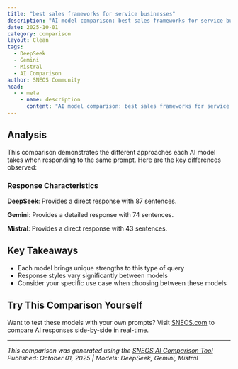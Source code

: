 ```yaml
---
title: "best sales frameworks for service businesses"
description: "AI model comparison: best sales frameworks for service businesses..."
date: 2025-10-01
category: comparison
layout: Clean
tags:
  - DeepSeek
  - Gemini
  - Mistral
  - AI Comparison
author: SNEOS Community
head:
  - - meta
    - name: description
      content: "AI model comparison: best sales frameworks for service businesses..."
---
```


<ChatComparison
  title="best sales frameworks for service businesses"
  prompt="best sales frameworks for service businesses"
  :responses='{
    "DeepSeek": "Of course. Selling services is fundamentally different from selling products. The intangibility, higher price points, and longer sales cycles require frameworks that build trust, demonstrate value, and manage complex buyer psychology.\n\nHere are the best sales frameworks for service businesses, categorized by their primary strength.\n\n---\n\n### 1. For Understanding the Customer\u0027s World: The Challenger Sale\n\n**Core Idea:** The best sales reps don\u0027t just build relationships; they teach customers something new and valuable about their business and confidently take control of the sale.\n\n**How it Works for Services:**\n*   **Teach:** Use your expertise to provide unique insights into a client\u0027s problem, industry, or market. For example, a marketing agency might show a client how their current customer retention strategy is based on outdated data.\n*   **Tailor:** Customize your message for the specific stakeholder. The CFO cares about ROI, the marketing director cares about lead quality.\n*   **Take Control:** Confidently guide the conversation toward your unique solution, even if it means challenging the client\u0027s initial assumptions.\n\n**Best for:** Complex B2B services (consulting, marketing agencies, SaaS, specialized IT services) where you are truly an expert and can act as a strategic partner.\n\n---\n\n### 2. For Simplifying Complex Sales: The SPIN Selling Framework\n\n**Core Idea:** A questioning-based framework that leads the customer to discover the value of your solution themselves by moving through four types of questions.\n\n**How it Works for Services:**\n1.  **S**ituation Questions: Understand their current context. *\u0022What is your current process for [relevant area]?\u0022*\n2.  **P**roblem Questions: Identify their pains, difficulties, and dissatisfactions. *\u0022Where are the biggest bottlenecks in that process?\u0022*\n3.  **I**mplication Questions: Explore the consequences and costs of those problems. This is the most critical step. *\u0022What is the impact of that bottleneck on team morale/customer satisfaction/revenue?\u0022*\n4.  **N**eed-payoff Questions: Get them to state the benefits of a solution. *\u0022How would streamlining that process help you achieve [their goal]?\u0022*\n\n**Best for:** Service businesses with a consultative sales process (financial advisors, HR consultants, software implementation firms) where understanding deep, underlying problems is key.\n\n---\n\n### 3. For Building Trust and Value: The Trusted Advisor Framework\n\n**Core Idea:** Shift your identity from \u0022vendor\u0022 to \u0022trusted advisor.\u0022 This is less a rigid process and more a philosophy and set of behaviors.\n\n**How it Works for Services:**\n*   **Focus on the client\u0027s success, not your sale.** Give away your best advice for free.\n*   **Behave like an expert,** not a salesperson. Speak with authority and humility.\n*   **Be transparent and candid,** even when it\u0027s difficult.\n*   **Listen more than you talk.** Truly understand their world.\n\n**Best for:** High-trust, long-term relationship-based services (legal, accounting, executive coaching, strategic consulting) where the relationship *is* the product.\n\n---\n\n### 4. For a Simple, Repeatable Process: GPCT \u0026 BA\n\n**Core Idea:** A modern framework popularized by HubSpot that focuses on the customer\u0027s goals and context rather than your product\u0027s features.\n\n**How it Works for Services:**\n*   **G**oals: What are the client\u0027s primary business objectives?\n*   **P**lans: How do they currently plan to achieve them?\n*   **C**hallenges: What is standing in their way?\n*   **T**imeline: When do they need to achieve these goals by?\n*   **B**udget: Do they have the resources (not just money) allocated?\n*   **A**uthority: Who is involved in the decision-making process?\n\n**Best for:** Inbound-driven service businesses (digital agencies, B2B SaaS, professional services) that need a structured but conversational qualification framework.\n\n---\n\n### 5. For Handling Objections and Closing: The Sandler Selling System\n\n**Core Idea:** A \u0022reverse\u0022 psychology system that creates a level playing field between buyer and seller, eliminating the traditional \u0022pain of rejection.\u0022\n\n**How it Works for Services:**\n*   **Establish a \u0022Pain Funnel\u0022:** Dig deep to find the *real* pain, not just surface-level symptoms.\n*   **The \u0022Up-Front Contract\u0022:** Set clear agendas for each meeting (e.g., \u0022The purpose of this call is to see if it makes sense to have a second call.\u0022).\n*   **\u0022Why Buy Now?\u0022:** If the client has lived with the problem for years, you must uncover what has changed to make it a priority *now*.\n*   **\u0022No Diving Allowed\u0022:** Don\u0027t \u0022rescue\u0022 the client by presenting your solution too early. Let them sit with their pain.\n\n**Best for:** Service businesses facing frequent price objections or dealing with savvy, potentially manipulative buyers. It empowers the salesperson.\n\n---\n\n### 6. For Visualizing the Customer Journey: The Solution Selling/MEDDIC\n\n**Core Idea:** A highly analytical and process-driven framework for complex, enterprise-level service sales.\n\n**How it Works for Services:**\n*   **M**etrics: What is the quantifiable economic value of your solution?\n*   **E**conomic Buyer: Who controls the budget? This is crucial for services.\n*   **D**ecision Criteria: What formal and informal factors will be used to choose a provider?\n*   **D**ecision Process: What are the exact steps in the client\u0027s purchasing process?\n*   **I**dentify Pain: What is the core business pain you are solving?\n*   **C**hampion: Who is your internal advocate who will sell for you when you\u0027re not there?\n\n**Best for:** Large, enterprise service contracts (IT consulting, multi-million dollar SaaS implementations, outsourcing) with long, multi-stakeholder sales cycles.\n\n---\n\n### How to Choose and Implement a Framework\n\n1.  **Analyze Your Sales Cycle:**\n    *   **Short \u0026 Simple:** GPCT \u0026 BA or a simplified SPIN.\n    *   **Long \u0026 Complex:** MEDDIC, Challenger, or Sandler.\n    *   **Relationship-Driven:** Trusted Advisor, blended with SPIN.\n\n2.  **Consider Your Team\u0027s Expertise:**\n    *   Junior reps may benefit from the structure of SPIN or GPCT.\n    *   Senior, expert reps can thrive with the Challenger or Trusted Advisor model.\n\n3.  **Don\u0027t Use Them in Isolation:** The best salespeople blend frameworks.\n    *   Use **GPCT** to qualify a lead.\n    *   Use **SPIN** questions in your discovery call.\n    *   Adopt a **Trusted Advisor** mindset throughout.\n    *   Apply **MEDDIC** to manage your enterprise pipeline.\n\n**The Golden Rule for Service Businesses:** Your framework must help you **diagnose before you prescribe**. You are not selling a widget; you are selling expertise, time, and a result. The framework that best helps you understand the client\u0027s world and collaboratively build a path to their success will be the most effective.",
    "Gemini": "## Best Sales Frameworks for Service Businesses\n\nSelling services is different than selling products. Services are intangible, often customized, and rely heavily on trust and relationships. Therefore, a strong sales framework is crucial. Here are some of the best sales frameworks adapted and applicable to service businesses, categorized by their core focus:\n\n**I. Understanding Customer Needs \u0026 Building Relationships:**\n\n*   **Consultative Selling:**\n    *   **Focus:** Understanding the client\u0027s needs deeply before offering solutions.\n    *   **Key Elements:**\n        *   **Discovery:** Ask open-ended questions to uncover pain points, challenges, and goals.\n        *   **Needs Analysis:** Analyze the information gathered to identify specific areas where your service can provide value.\n        *   **Solution Recommendation:** Tailor your service offering to address the client\u0027s specific needs, demonstrating how it solves their problems.\n        *   **Presentation:**  Present your solution clearly and concisely, highlighting the benefits and value proposition.\n        *   **Handling Objections:** Address concerns and hesitations with empathy and factual information.\n        *   **Closing:**  Guide the prospect towards a decision by summarizing the value and outlining the next steps.\n    *   **Best for:** Complex services, customized solutions, high-value contracts.\n    *   **Example:** A marketing agency using consultative selling to understand a client\u0027s business goals, target audience, and existing marketing efforts before proposing a tailored marketing strategy.\n\n*   **SPIN Selling:**\n    *   **Focus:** Uncovering implicit needs and making them explicit through a sequence of questions.\n    *   **SPIN Acronym:**\n        *   **Situation:** Understand the client\u0027s current context and circumstances.\n        *   **Problem:** Explore the problems and challenges the client is facing.\n        *   **Implication:**  Highlight the negative consequences of these problems.\n        *   **Need-payoff:**  Focus on the positive outcomes and benefits of solving the problems.\n    *   **Key Elements:** Asking targeted questions to guide the client to realize the value of your service.\n    *   **Best for:**  High-value services where the client may not initially recognize the need.\n    *   **Example:** A cybersecurity firm using SPIN selling to help a company realize the potential financial and reputational damage of a data breach, leading them to invest in stronger security measures.\n\n*   **Challenger Sales Model:**\n    *   **Focus:** Teaching the client something new and valuable about their business, challenging their assumptions, and then tailoring the solution.\n    *   **Key Elements:**\n        *   **Teacher:**  Shares insights and industry knowledge to educate the client.\n        *   **Tailor:** Customizes the solution to meet the client\u0027s specific needs.\n        *   **Take Control:** Confidently guides the client through the sales process.\n    *   **Best for:**  Complex services where the client may not be aware of the best solutions or industry trends.\n    *   **Example:**  A business consulting firm using the Challenger Sales model to educate a client about the inefficiencies in their current processes and then offering a streamlined solution based on best practices.\n\n**II. Focusing on the Sales Process \u0026 Efficiency:**\n\n*   **Solution Selling:**\n    *   **Focus:** Identifying and solving specific business problems with a tailored solution, but less deeply exploratory than consultative selling.\n    *   **Key Elements:**\n        *   **Identifying the Customer\u0027s Pain Points:** Understanding the specific challenges the customer faces.\n        *   **Developing a Customized Solution:** Creating a unique service package that addresses those pain points.\n        *   **Demonstrating Value:** Showing how the solution will improve the customer\u0027s business outcomes.\n        *   **Building a Long-Term Relationship:** Establishing trust and becoming a valuable partner.\n    *   **Best for:** Services with clearly defined problems and solutions, especially when there\u0027s a strong competitive landscape.\n    *   **Example:** An IT support company using Solution Selling to offer a managed services package that addresses a client\u0027s specific needs for network security, data backup, and help desk support.\n\n*   **Value Selling:**\n    *   **Focus:**  Quantifying and communicating the value of your service in terms of ROI, cost savings, and other tangible benefits.\n    *   **Key Elements:**\n        *   **Understanding the Client\u0027s Business Metrics:** Identifying key performance indicators (KPIs) and how your service can impact them.\n        *   **Quantifying the Benefits:** Translating the features of your service into quantifiable benefits for the client.\n        *   **Creating a Value Proposition:** Clearly articulating the value of your service in terms of ROI and other tangible benefits.\n    *   **Best for:** Services where the value can be easily measured and quantified, like cost savings, revenue growth, or efficiency improvements.\n    *   **Example:** A logistics company using Value Selling to demonstrate how their service can reduce shipping costs and improve delivery times, resulting in a significant ROI for the client.\n\n*   **MEDDIC/MEDDPICC:**\n    *   **Focus:** A qualification framework used to assess the likelihood of closing a deal. (Acronym below)\n    *   **MEDDIC Acronym:**\n        *   **Metrics:** What economic benefits can the client expect?\n        *   **Economic Buyer:** Who holds the budget and makes the final decision?\n        *   **Decision Criteria:** What factors are most important to the client in making a decision?\n        *   **Decision Process:** How does the client typically make decisions for similar purchases?\n        *   **Identify Pain:** What is the client\u0027s primary pain point that needs to be addressed?\n        *   **Champion:** Who is your internal advocate within the client\u0027s organization?\n    *   **MEDDPICC expands to:**\n        *   **Paperwork:** What paperwork or legal reviews are required to close the deal?\n        *   **Competition:**  Who are you competing against for the business?\n    *   **Key Elements:**  Using these elements systematically qualifies opportunities.\n    *   **Best for:** Complex, enterprise-level service sales with long sales cycles.\n    *   **Example:**  A software development firm uses MEDDPICC to qualify a large project, ensuring they understand the client\u0027s budget, decision-making process, and key stakeholders before investing significant resources in the proposal.\n\n**III. Leveraging Inbound Marketing \u0026 Content:**\n\n*   **Inbound Marketing \u0026 Sales:**\n    *   **Focus:** Attracting potential clients through valuable content and nurturing them through the sales funnel.\n    *   **Key Elements:**\n        *   **Attract:** Creating valuable content (blog posts, articles, videos, ebooks) that attracts potential clients to your website.\n        *   **Convert:** Capturing leads by offering valuable resources in exchange for contact information.\n        *   **Close:** Nurturing leads through email marketing and personalized communication until they are ready to buy.\n        *   **Delight:**  Providing excellent customer service and building long-term relationships with clients.\n    *   **Best for:** Service businesses that can create valuable content that educates and informs potential clients.\n    *   **Example:** A financial advisory firm using Inbound Marketing to create blog posts and webinars on topics like retirement planning, investment strategies, and estate planning, attracting potential clients to their website and nurturing them through the sales process.\n\n**Choosing the Right Framework:**\n\nThe best sales framework for your service business will depend on factors such as:\n\n*   **Complexity of your service:**  Complex services require more consultative or challenger-based approaches.\n*   **Target audience:**  Understanding your target audience\u0027s needs and decision-making process is crucial.\n*   **Sales cycle:**  Longer sales cycles benefit from qualification frameworks like MEDDIC/MEDDPICC.\n*   **Competitive landscape:**  In a competitive market, value selling and differentiation are essential.\n*   **Sales team skills:** Choose a framework that aligns with the skills and experience of your sales team.\n*   **Business goals:**  Align your sales framework with your overall business objectives.\n\n**Key Takeaways:**\n\n*   **Focus on building relationships and understanding your clients\u0027 needs.**\n*   **Clearly articulate the value of your service in terms of tangible benefits.**\n*   **Develop a well-defined sales process that is tailored to your service business.**\n*   **Provide excellent customer service and build long-term relationships with clients.**\n*   **Continuously evaluate and optimize your sales framework to improve results.**\n\nBy carefully selecting and implementing the right sales framework, service businesses can increase their sales effectiveness, build stronger relationships with clients, and achieve their business goals.  Remember to train your sales team on the chosen framework and adapt it to your specific needs and circumstances.\n",
    "Mistral": "Service businesses can greatly benefit from structured sales frameworks to ensure consistent growth and client satisfaction. Here are some of the best sales frameworks tailored for service businesses:\n\n1. **Consultative Selling**:\n   - **Overview**: Focuses on understanding the client\u0027s needs and providing tailored solutions.\n   - **Key Steps**: Research, ask questions, listen actively, present solutions, handle objections, close the sale, and follow up.\n   - **Benefits**: Builds trust and long-term relationships, which are crucial for service businesses.\n\n2. **Solution Selling**:\n   - **Overview**: Emphasizes solving the client\u0027s problems rather than just selling a service.\n   - **Key Steps**: Identify the problem, qualify the opportunity, develop a solution, present the solution, handle objections, close the sale, and follow up.\n   - **Benefits**: Helps in addressing specific client pain points, making the service more valuable.\n\n3. **SPICED (Situation, Pain, Implication, Critical Event, Decision Criteria, Solution)**:\n   - **Overview**: A structured approach to understanding the client\u0027s situation and providing a tailored solution.\n   - **Key Steps**: Understand the situation, identify pain points, discuss implications, identify critical events, understand decision criteria, and present the solution.\n   - **Benefits**: Provides a comprehensive understanding of the client\u0027s needs and decision-making process.\n\n4. **BANT (Budget, Authority, Needs, Timeline)**:\n   - **Overview**: A qualification framework to determine if a prospect is a good fit.\n   - **Key Steps**: Assess the budget, authority to make decisions, needs, and timeline for implementation.\n   - **Benefits**: Helps in qualifying leads effectively, ensuring that resources are allocated to the most promising opportunities.\n\n5. **MEDDIC (Metrics, Economic Buyer, Decision Criteria, Decision Process, Identify Pain, Champion)**:\n   - **Overview**: A detailed qualification and sales process framework.\n   - **Key Steps**: Define metrics, identify the economic buyer, understand decision criteria and process, identify pain points, and find a champion within the client\u0027s organization.\n   - **Benefits**: Provides a thorough understanding of the client\u0027s decision-making process and ensures alignment with their goals.\n\n6. **Challenger Sales Model**:\n   - **Overview**: Focuses on challenging the client\u0027s assumptions and providing new insights.\n   - **Key Steps**: Teach, tailor, take control, build constructive tension, and offer a unique perspective.\n   - **Benefits**: Positions the service provider as a thought leader and trusted advisor.\n\n7. **Sandler Sales Method**:\n   - **Overview**: Emphasizes building a relationship and understanding the client\u0027s needs before presenting a solution.\n   - **Key Steps**: Bonding and rapport, up-front contract, pain, budget, decision, fulfillment, post-sell.\n   - **Benefits**: Builds a strong relationship and ensures that the client\u0027s needs are fully understood before proposing a solution.\n\n8. **Value Selling Framework**:\n   - **Overview**: Focuses on demonstrating the value of the service to the client.\n   - **Key Steps**: Identify value drivers, quantify the value, communicate the value, and deliver the value.\n   - **Benefits**: Helps in clearly articulating the benefits of the service, making it easier for clients to see the ROI.\n\n9. **Inbound Sales Methodology**:\n   - **Overview**: Aligns the sales process with the buyer\u0027s journey.\n   - **Key Steps**: Identify, connect, explore, advise.\n   - **Benefits**: Focuses on providing value at each stage of the buyer\u0027s journey, leading to a more personalized and effective sales process.\n\n10. **SPANCO (Suspect, Prospect, Analysis, Negotiation, Close, Order)**:\n    - **Overview**: A structured approach to moving prospects through the sales pipeline.\n    - **Key Steps**: Identify suspects, qualify prospects, analyze needs, negotiate terms, close the sale, and fulfill the order.\n    - **Benefits**: Provides a clear roadmap for moving prospects through the sales funnel, ensuring a systematic approach to closing deals.\n\nEach of these frameworks has its strengths and can be adapted to fit the specific needs of a service business. The key is to choose a framework that aligns with your business goals, client base, and sales team capabilities."
  }'
  published-date="15:05"
/>

## Analysis

This comparison demonstrates the different approaches each AI model takes when responding to the same prompt. Here are the key differences observed:

### Response Characteristics

**DeepSeek**: Provides a direct response with 87 sentences. 

**Gemini**: Provides a detailed response with 74 sentences. 

**Mistral**: Provides a direct response with 43 sentences. 

## Key Takeaways

- Each model brings unique strengths to this type of query
- Response styles vary significantly between models
- Consider your specific use case when choosing between these models

## Try This Comparison Yourself

Want to test these models with your own prompts? Visit [SNEOS.com](https://sneos.com) to compare AI responses side-by-side in real-time.

---

*This comparison was generated using the [SNEOS AI Comparison Tool](https://sneos.com)*
*Published: October 01, 2025 | Models: DeepSeek, Gemini, Mistral*
